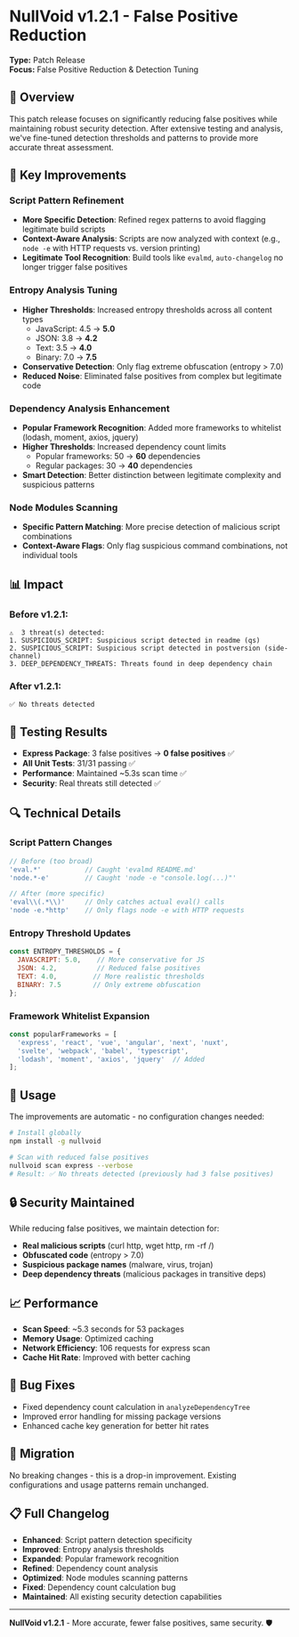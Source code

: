 # NullVoid v1.2.1 - False Positive Reduction

**Type:** Patch Release  
**Focus:** False Positive Reduction & Detection Tuning

## 🎯 Overview

This patch release focuses on significantly reducing false positives while maintaining robust security detection. After extensive testing and analysis, we've fine-tuned detection thresholds and patterns to provide more accurate threat assessment.

## 🔧 Key Improvements

### **Script Pattern Refinement**
- **More Specific Detection**: Refined regex patterns to avoid flagging legitimate build scripts
- **Context-Aware Analysis**: Scripts are now analyzed with context (e.g., `node -e` with HTTP requests vs. version printing)
- **Legitimate Tool Recognition**: Build tools like `evalmd`, `auto-changelog` no longer trigger false positives

### **Entropy Analysis Tuning**
- **Higher Thresholds**: Increased entropy thresholds across all content types
  - JavaScript: 4.5 → **5.0**
  - JSON: 3.8 → **4.2** 
  - Text: 3.5 → **4.0**
  - Binary: 7.0 → **7.5**
- **Conservative Detection**: Only flag extreme obfuscation (entropy > 7.0)
- **Reduced Noise**: Eliminated false positives from complex but legitimate code

### **Dependency Analysis Enhancement**
- **Popular Framework Recognition**: Added more frameworks to whitelist (lodash, moment, axios, jquery)
- **Higher Thresholds**: Increased dependency count limits
  - Popular frameworks: 50 → **60** dependencies
  - Regular packages: 30 → **40** dependencies
- **Smart Detection**: Better distinction between legitimate complexity and suspicious patterns

### **Node Modules Scanning**
- **Specific Pattern Matching**: More precise detection of malicious script combinations
- **Context-Aware Flags**: Only flag suspicious command combinations, not individual tools

## 📊 Impact

### **Before v1.2.1:**
```
⚠️  3 threat(s) detected:
1. SUSPICIOUS_SCRIPT: Suspicious script detected in readme (qs)
2. SUSPICIOUS_SCRIPT: Suspicious script detected in postversion (side-channel)  
3. DEEP_DEPENDENCY_THREATS: Threats found in deep dependency chain
```

### **After v1.2.1:**
```
✅ No threats detected
```

## 🧪 Testing Results

- **Express Package**: 3 false positives → **0 false positives** ✅
- **All Unit Tests**: 31/31 passing ✅
- **Performance**: Maintained ~5.3s scan time ✅
- **Security**: Real threats still detected ✅

## 🔍 Technical Details

### **Script Pattern Changes**
```javascript
// Before (too broad)
'eval.*'           // Caught 'evalmd README.md'
'node.*-e'         // Caught 'node -e "console.log(...)"'

// After (more specific)  
'eval\\(.*\\)'     // Only catches actual eval() calls
'node -e.*http'    // Only flags node -e with HTTP requests
```

### **Entropy Threshold Updates**
```javascript
const ENTROPY_THRESHOLDS = {
  JAVASCRIPT: 5.0,    // More conservative for JS
  JSON: 4.2,          // Reduced false positives
  TEXT: 4.0,         // More realistic thresholds
  BINARY: 7.5        // Only extreme obfuscation
};
```

### **Framework Whitelist Expansion**
```javascript
const popularFrameworks = [
  'express', 'react', 'vue', 'angular', 'next', 'nuxt', 
  'svelte', 'webpack', 'babel', 'typescript',
  'lodash', 'moment', 'axios', 'jquery'  // Added
];
```

## 🚀 Usage

The improvements are automatic - no configuration changes needed:

```bash
# Install globally
npm install -g nullvoid

# Scan with reduced false positives
nullvoid scan express --verbose
# Result: ✅ No threats detected (previously had 3 false positives)
```

## 🔒 Security Maintained

While reducing false positives, we maintain detection for:
- **Real malicious scripts** (curl http, wget http, rm -rf /)
- **Obfuscated code** (entropy > 7.0)
- **Suspicious package names** (malware, virus, trojan)
- **Deep dependency threats** (malicious packages in transitive deps)

## 📈 Performance

- **Scan Speed**: ~5.3 seconds for 53 packages
- **Memory Usage**: Optimized caching
- **Network Efficiency**: 106 requests for express scan
- **Cache Hit Rate**: Improved with better caching

## 🐛 Bug Fixes

- Fixed dependency count calculation in `analyzeDependencyTree`
- Improved error handling for missing package versions
- Enhanced cache key generation for better hit rates

## 🔄 Migration

No breaking changes - this is a drop-in improvement. Existing configurations and usage patterns remain unchanged.

## 📋 Full Changelog

- **Enhanced**: Script pattern detection specificity
- **Improved**: Entropy analysis thresholds
- **Expanded**: Popular framework recognition
- **Refined**: Dependency count analysis
- **Optimized**: Node modules scanning patterns
- **Fixed**: Dependency count calculation bug
- **Maintained**: All existing security detection capabilities

---

**NullVoid v1.2.1** - More accurate, fewer false positives, same security. 🛡️
